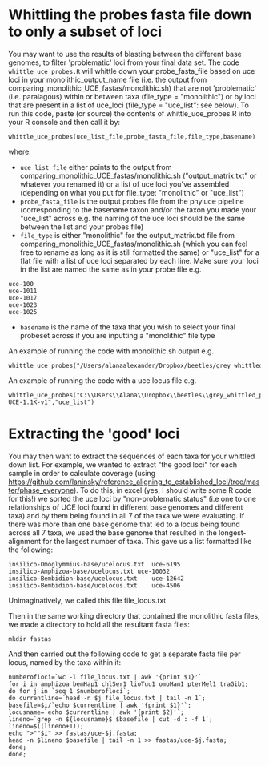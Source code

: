 # Whittling the probes fasta file down to only a subset of loci
You may want to use the results of blasting between the different base genomes, to filter 'problematic' loci from your final data set. The code `whittle_uce_probes.R` will whittle down your probe_fasta_file based on uce loci in your monolithic_output_name file (i.e. the output from comparing_monolithic_UCE_fastas/monolithic.sh) that are not 'problematic' (i.e. paralagous) within or between taxa (file_type = "monolithic") or by loci that are present in a list of uce_loci (file_type = "uce_list": see below). To run this code, paste (or source) the contents of whittle_uce_probes.R into your R console and then call it by:
```
whittle_uce_probes(uce_list_file,probe_fasta_file,file_type,basename)
```
where: 
* `uce_list_file` either points to the output from comparing_monolithic_UCE_fastas/monolithic.sh ("output_matrix.txt" or whatever you renamed it) or a list of uce loci you've assembled (depending on what you put for file_type: "monolithic" or "uce_list") 
* `probe_fasta_file` is the output probes file from the phyluce pipeline (corresponding to the basename taxon and/or the taxon you made your "uce_list" across e.g. the naming of the uce loci should be the same between the list and your probes file)
* `file_type` is either "monolithic" for the output_matrix.txt file from comparing_monolithic_UCE_fastas/monolithic.sh (which you can feel free to rename as long as it is still formatted the same) or "uce_list" for a flat file with a list of uce loci separated by each line. Make sure your loci in the list are named the same as in your probe file e.g.
```
uce-100
uce-1011
uce-1017
uce-1023
uce-1025
```
* `basename` is the name of the taxa that you wish to select your final probeset across if you are inputting a "monolithic" file type


An example of running the code with monolithic.sh output e.g.
```
whittle_uce_probes("/Users/alanaalexander/Dropbox/beetles/grey_whittled_probes/output_matrix_99.txt","/Users/alanaalexander/Dropbox/beetles/grey_whittled_probes/Adephaga_11Kv1.fasta","monolithic","Pterostichus.1")
```

An example of running the code with a uce locus file e.g.
```
whittle_uce_probes("C:\\Users\\Alana\\Dropbox\\beetles\\grey_whittled_probes\\uce_loci_from_baca_2017.txt","C:\\Users\\Alana\\Dropbox\\beetles\\grey_whittled_probes\\Coleoptera-UCE-1.1K-v1","uce_list")
```

# Extracting the 'good' loci
You may then want to extract the sequences of each taxa for your whittled down list. For example, we wanted to extract "the good loci" for each sample in order to calculate coverage (using https://github.com/laninsky/reference_aligning_to_established_loci/tree/master/phase_everyone). To do this, in excel (yes, I should write some R code for this!) we sorted the uce loci by "non-problematic status" (i.e one to one relationships of UCE loci found in different base genomes and different taxa) and by them being found in all 7 of the taxa we were evaluating. If there was more than one base genome that led to a locus being found across all 7 taxa, we used the base genome that resulted in the longest-alignment for the largest number of taxa. This gave us a list formatted like the following:
```
insilico-Omoglymmius-base/ucelocus.txt	uce-6195
insilico-Amphizoa-base/ucelocus.txt	uce-10032
insilico-Bembidion-base/ucelocus.txt	uce-12642
insilico-Bembidion-base/ucelocus.txt	uce-4506
```
Unimaginatively, we called this file file_locus.txt

Then in the same working directory that contained the monolithic fasta files, we made a directory to hold all the resultant fasta files:
```
mkdir fastas
```
And then carried out the following code to get a separate fasta file per locus, named by the taxa within it:
```
numberofloci=`wc -l file_locus.txt | awk '{print $1}'`
for i in amphizoa bemHap1 chlSer1 lioTuu1 omoHam1 pterMel1 traGib1;
do for j in `seq 1 $numberofloci`;
do currentline=`head -n $j file_locus.txt | tail -n 1`;
basefile=$i/`echo $currentline | awk '{print $1}'`;
locusname=`echo $currentline | awk '{print $2}'`;
lineno=`grep -n ${locusname}$ $basefile | cut -d : -f 1`;
lineno=$((lineno+1));
echo ">""$i" >> fastas/uce-$j.fasta;
head -n $lineno $basefile | tail -n 1 >> fastas/uce-$j.fasta;
done;
done;
```
